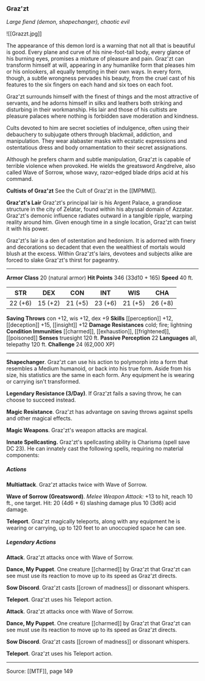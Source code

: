 ### Graz'zt
_Large fiend (demon, shapechanger), chaotic evil_

![[Grazzt.jpg]]

The appearance of this demon lord is a warning that not all that is beautiful is good. Every plane and curve of his nine-foot-tall body, every glance of his burning eyes, promises a mixture of pleasure and pain. Graz'zt can transform himself at will, appearing in any humanlike form that pleases him or his onlookers, all equally tempting in their own ways. In every form, though, a subtle wrongness pervades his beauty, from the cruel cast of his features to the six fingers on each hand and six toes on each foot.

Graz'zt surrounds himself with the finest of things and the most attractive of servants, and he adorns himself in silks and leathers both striking and disturbing in their workmanship. His lair and those of his cultists are pleasure palaces where nothing is forbidden save moderation and kindness.

Cults devoted to him are secret societies of indulgence, often using their debauchery to subjugate others through blackmail, addiction, and manipulation. They wear alabaster masks with ecstatic expressions and ostentatious dress and body ornamentation to their secret assignations.

Although he prefers charm and subtle manipulation, Graz'zt is capable of terrible violence when provoked. He wields the greatsword Angdrelve, also called Wave of Sorrow, whose wavy, razor-edged blade drips acid at his command.

**Cultists of Graz'zt** See the Cult of Graz'zt in the [[MPMM]].

**Graz'zt's Lair** Graz'zt's principal lair is his Argent Palace, a grandiose structure in the city of Zelatar, found within his abyssal domain of Azzatar. Graz'zt's demonic influence radiates outward in a tangible ripple, warping reality around him. Given enough time in a single location, Graz'zt can twist it with his power.

Graz'zt's lair is a den of ostentation and hedonism. It is adorned with finery and decorations so decadent that even the wealthiest of mortals would blush at the excess. Within Graz'zt's lairs, devotees and subjects alike are forced to slake Graz'zt's thirst for pageantry.

---

**Armor Class** 20 (natural armor)
**Hit Points** 346 (33d10 + 165)
**Speed** 40 ft.

| STR     | DEX     | CON     | INT     | WIS     | CHA     |
|---------|---------|---------|---------|---------|---------|
| 22 (+6) | 15 (+2) | 21 (+5) | 23 (+6) | 21 (+5) | 26 (+8) |

**Saving Throws** con +12, wis +12, dex +9
**Skills** [[perception]] +12, [[deception]] +15, [[insight]] +12
**Damage Resistances** cold; fire; lightning
**Condition Immunities** [[charmed]], [[exhaustion]], [[frightened]], [[poisoned]]
**Senses** truesight 120 ft.
**Passive Perception** 22
**Languages** all, telepathy 120 ft.
**Challenge** 24 (62,000 XP)

---

**Shapechanger**. Graz'zt can use his action to polymorph into a form that resembles a Medium humanoid, or back into his true form. Aside from his size, his statistics are the same in each form. Any equipment he is wearing or carrying isn't transformed.

**Legendary Resistance (3/Day)**. If Graz'zt fails a saving throw, he can choose to succeed instead.

**Magic Resistance**. Graz'zt has advantage on saving throws against spells and other magical effects.

**Magic Weapons**. Graz'zt's weapon attacks are magical.

**Innate Spellcasting.** Graz'zt's spellcasting ability is Charisma (spell save DC 23). He can innately cast the following spells, requiring no material components:

##### Actions
**Multiattack**. Graz'zt attacks twice with Wave of Sorrow.

**Wave of Sorrow (Greatsword)**. _Melee Weapon Attack:_ +13 to hit, reach 10 ft., one target. Hit: 20 (4d6 + 6) slashing damage plus 10 (3d6) acid damage.

**Teleport**. Graz'zt magically teleports, along with any equipment he is wearing or carrying, up to 120 feet to an unoccupied space he can see.

##### Legendary Actions
**Attack**. Graz'zt attacks once with Wave of Sorrow.

**Dance, My Puppet**. One creature [[charmed]] by Graz'zt that Graz'zt can see must use its reaction to move up to its speed as Graz'zt directs.

**Sow Discord**. Graz'zt casts [[crown of madness]] or dissonant whispers.

**Teleport**. Graz'zt uses his Teleport action.

**Attack**. Graz'zt attacks once with Wave of Sorrow.

**Dance, My Puppet**. One creature [[charmed]] by Graz'zt that Graz'zt can see must use its reaction to move up to its speed as Graz'zt directs.

**Sow Discord**. Graz'zt casts [[crown of madness]] or dissonant whispers.

**Teleport**. Graz'zt uses his Teleport action.


---

Source: [[MTF]], page 149